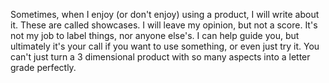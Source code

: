 Sometimes, when I enjoy (or don't enjoy) using a product, I will write about it. These are called showcases. I will leave my opinion, but not a score. It's not my job to label things, nor anyone else's. I can help guide you, but ultimately it's your call if you want to use something, or even just try it. You can't just turn a 3 dimensional product with so many aspects into a letter grade perfectly.